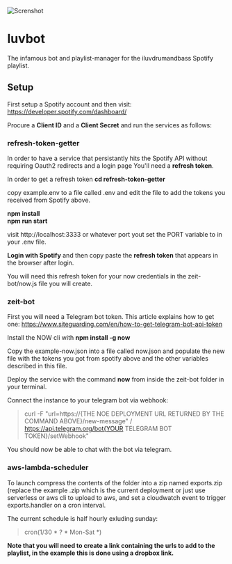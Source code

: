 ![Screnshot](https://i.imgur.com//LMRjQJJs.png)
# luvbot
The infamous bot and playlist-manager for the iluvdrumandbass Spotify playlist.

## Setup
First setup a Spotify account and then visit:
https://developer.spotify.com/dashboard/  

Procure a **Client ID** and a **Client Secret** and run the services as follows:

### refresh-token-getter

In order to have a service that persistantly hits the Spotify API without requiring Oauth2 redirects and a login page
You'll need a **refresh token**.  

In order to get a refresh token **cd refresh-token-getter**   

copy example.env to a file called .env and edit the file to add the tokens you received from Spotify above.

**npm install**\
**npm run start**

visit http://localhost:3333 or whatever port yout set the PORT variable to in your .env file.

**Login with Spotify** and then copy paste the **refresh token** that appears in the browser after login.

You will need this refresh token for your now credentials in the zeit-bot/now.js file you will create.


### zeit-bot  

First you will need a Telegram bot token. This article explains how to get one:
https://www.siteguarding.com/en/how-to-get-telegram-bot-api-token

Install the NOW cli with **npm install -g now**  

Copy the example-now.json into a file called now.json and populate the new file with the tokens you got from spotify above
and the other variables described in this file.

Deploy the service with the command **now** from inside the zeit-bot folder in your terminal.

Connect the instance to your telegram bot via webhook:
>curl -F "url=https://{THE NOE DEPLOYMENT URL RETURNED BY THE COMMAND ABOVE}/new-message" /
>https://api.telegram.org/bot{YOUR TELEGRAM BOT TOKEN}/setWebhook"

You should now be able to chat with the bot via telegram.

### aws-lambda-scheduler
To launch compress the contents of the folder into a zip named exports.zip (replace the example .zip which is the current deployment
or just use serverless or aws cli to upload to aws, and set a cloudwatch event to trigger exports.handler on a cron interval.

The current schedule is half hourly exluding sunday:
>cron(1/30 * ? * Mon-Sat *)

**Note that you will need to create a link containing the urls to add to the playlist, in the example this is
done using a dropbox link.**




